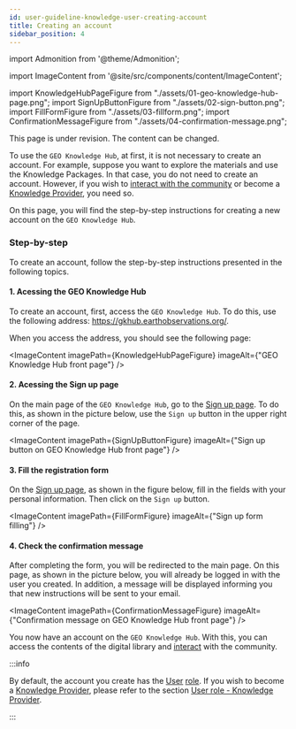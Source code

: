 ```yaml
---
id: user-guideline-knowledge-user-creating-account
title: Creating an account
sidebar_position: 4
---
```


import Admonition from '@theme/Admonition';

import ImageContent from '@site/src/components/content/ImageContent';

import KnowledgeHubPageFigure from "./assets/01-geo-knowledge-hub-page.png";
import SignUpButtonFigure from "./assets/02-sign-button.png";
import FillFormFigure from "./assets/03-fillform.png";
import ConfirmationMessageFigure from "./assets/04-confirmation-message.png";

<Admonition type="caution" icon="🚧" title="Page under revision">
    <p>This page is under revision. The content can be changed.</p>
</Admonition>

To use the `GEO Knowledge Hub`, at first, it is not necessary to create an account. For example, suppose you want to explore the materials and use the Knowledge Packages. In that case, you do not need to create an account. However, if you wish to [interact with the community](../interacting/interacting.md) or become a [Knowledge Provider](../../../concepts/user-roles.md#knowledge-provider), you need so.

On this page, you will find the step-by-step instructions for creating a new account on the `GEO Knowledge Hub`.

### Step-by-step

To create an account, follow the step-by-step instructions presented in the following topics.

#### 1. Acessing the GEO Knowledge Hub

To create an account, first, access the `GEO Knowledge Hub`. To do this, use the following address: https://gkhub.earthobservations.org/. 

When you access the address, you should see the following page:

<ImageContent
    imagePath={KnowledgeHubPageFigure}
    imageAlt={"GEO Knowledge Hub front page"}
/>

#### 2. Acessing the Sign up page

On the main page of the `GEO Knowledge Hub`, go to the [Sign up page](https://gkhub.earthobservations.org/signup/). To do this, as shown in the picture below, use the `Sign up` button in the upper right corner of the page.

<ImageContent
    imagePath={SignUpButtonFigure}
    imageAlt={"Sign up button on GEO Knowledge Hub front page"}
/>

#### 3. Fill the registration form

On the [Sign up page](https://gkhub.earthobservations.org/signup/), as shown in the figure below, fill in the fields with your personal information. Then click on the `Sign up` button.

<ImageContent
    imagePath={FillFormFigure}
    imageAlt={"Sign up form filling"}
/>

#### 4. Check the confirmation message

After completing the form, you will be redirected to the main page. On this page, as shown in the picture below, you will already be logged in with the user you created. In addition, a message will be displayed informing you that new instructions will be sent to your email.

<ImageContent
    imagePath={ConfirmationMessageFigure}
    imageAlt={"Confirmation message on GEO Knowledge Hub front page"}
/>

You now have an account on the `GEO Knowledge Hub`. With this, you can access the contents of the digital library and [interact](../interacting/interacting.md) with the community.

:::info

By default, the account you create has the [User](../../../concepts/user-roles.md#knowledge-user) [role](../../../concepts/user-roles.md). If you wish to become a [Knowledge Provider](../../../concepts/user-roles.md#knowledge-provider), please refer to the section [User role - Knowledge Provider](../../../concepts/user-roles.md#knowledge-provider).

:::
